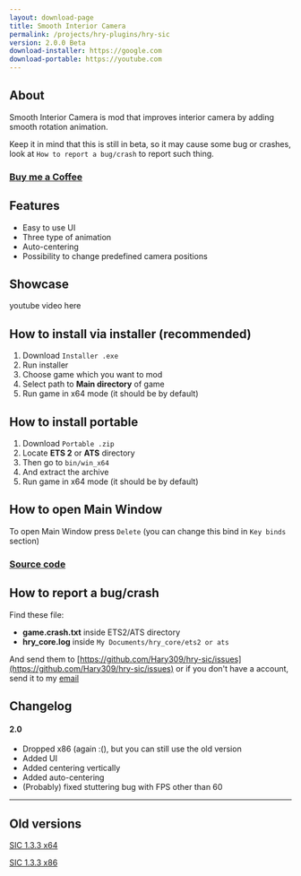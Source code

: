 ```yaml
---
layout: download-page
title: Smooth Interior Camera
permalink: /projects/hry-plugins/hry-sic
version: 2.0.0 Beta
download-installer: https://google.com
download-portable: https://youtube.com
---
```


## About

Smooth Interior Camera is mod that improves interior camera by adding smooth rotation animation.

Keep it in mind that this is still in beta, so it may cause some bug or crashes, look at `How to report a bug/crash` to report such thing.

### [Buy me a Coffee](https://ko-fi.com/hary309)

## Features

- Easy to use UI
- Three type of animation
- Auto-centering
- Possibility to change predefined camera positions

## Showcase

youtube video here

## How to install via installer (recommended)

1. Download `Installer .exe`
1. Run installer
1. Choose game which you want to mod
1. Select path to **Main directory** of game
1. Run game in x64 mode (it should be by default)

## How to install portable

1. Download `Portable .zip`
1. Locate **ETS 2** or **ATS** directory
1. Then go to `bin/win_x64`
1. And extract the archive
1. Run game in x64 mode (it should be by default)

## How to open Main Window

To open Main Window press `Delete` (you can change this bind in `Key binds` section)

### [Source code](https://github.com/Hary309/hry-sic)

## How to report a bug/crash

Find these file:

* **game.crash.txt** inside ETS2/ATS directory
* **hry_core.log** inside `My Documents/hry_core/ets2 or ats`

And send them to [https://github.com/Hary309/hry-sic/issues](https://github.com/Hary309/hry-sic/issues) or if you don't have a account, send it to my [email](/contact)

## Changelog

#### 2.0

* Dropped x86 (again :(), but you can still use the old version
* Added UI
* Added centering vertically
* Added auto-centering
* (Probably) fixed stuttering bug with FPS other than 60

---

## Old versions

[SIC 1.3.3 x64](https://sharemods.com/4ctl3f5qmnma/sic_x64_1.3.3.zip.html)

[SIC 1.3.3 x86](https://sharemods.com/fb9i4me74qib/sic_x86_1.3.3.zip.html)
